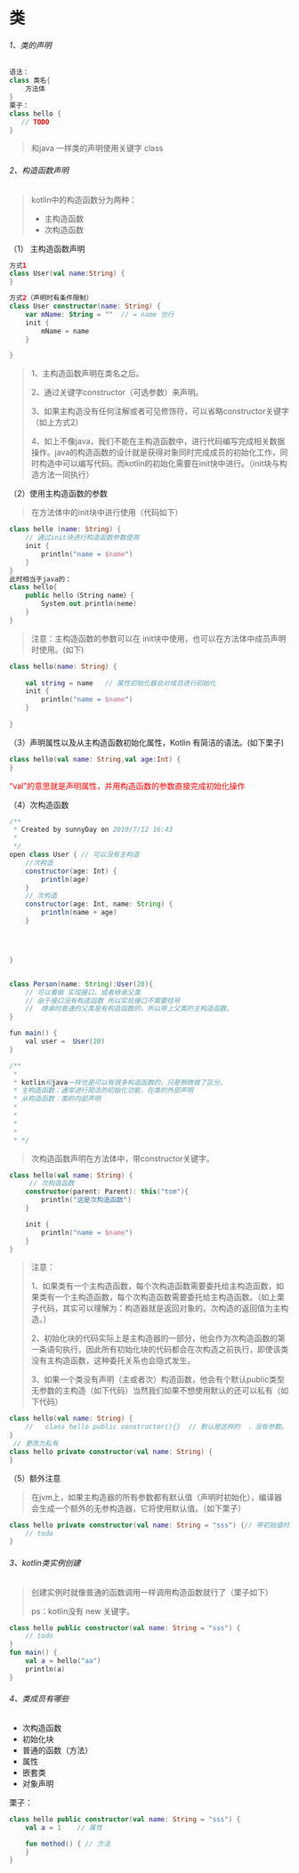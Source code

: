 # 类

###### 1、类的声明

```kotlin
语法：
class 类名{
    方法体
}
栗子：
class hello {
   // TODO
}
```

> 和java 一样类的声明使用关键字 class

###### 2、构造函数声明

> kotlin中的构造函数分为两种：
>
> - 主构造函数
> - 次构造函数
>
> 

（1） 主构造函数声明

```kotlin
方式1
class User(val name:String) {
}

方式2（声明时有条件限制）
class User constructor(name: String) {
    var mName: String = ""  // = name 也行
    init {
        mName = name
    }

}
```



> 1、主构造函数声明在类名之后。
>
> 2、通过关键字constructor（可选参数）来声明。
>
> 3、如果主构造没有任何注解或者可见修饰符，可以省略constructor关键字（如上方式2）
>
> 4、如上不像java，我们不能在主构造函数中，进行代码编写完成相关数据操作。java的构造函数的设计就是获得对象同时完成成员的初始化工作，同时构造中可以编写代码。而kotlin的初始化需要在init快中进行。（init块与构造方法一同执行）

（2）使用主构造函数的参数

> 在方法体中的init块中进行使用（代码如下）

```kotlin
class hello (name: String) {
    // 通过init块进行构造函数参数使用
    init {
        println("name = $name")
    }
}
此时相当于java的：
class hello{
    public hello（String name）{
        System.out.println(neme)
    }
}
```



> 注意：主构造函数的参数可以在 init块中使用，也可以在方法体中成员声明时使用。(如下)

```kotlin
class hello(name: String) {
    
    val string = name   // 属性初始化器会对成员进行初始化
    init {
        println("name = $name")
    }
    
}
```



（3）声明属性以及从主构造函数初始化属性，Kotlin 有简洁的语法。(如下栗子)

```kotlin
class hello(val name: String,val age:Int) {    
}
```


<font color= red>“val”的意思就是声明属性，并用构造函数的参数直接完成初始化操作</font>



（4）次构造函数
```java
/**
 * Created by sunnyDay on 2019/7/12 16:43
 *
 */
open class User { // 可以没有主构造
    //次构造
    constructor(age: Int) {
        println(age)
    }
    // 次构造
    constructor(age: Int, name: String) {
        println(name + age)
    }




}


class Person(name: String):User(20){
    // 可以看做 实现接口、或者继承父类
    // 由于接口没有构造函数 所以实现接口不需要括号
    //  继承时普通的父类是有构造函数的，所以带上父类的主构造函数。
}

fun main() {
    val user =  User(20)
}

/**
 *
 * kotlin和java一样也是可以有很多构造函数的，只是稍微做了区分。
 * 主构造函数：通常进行简洁的初始化功能，在类的外部声明
 * 从构造函数：类的内部声明
 *
 *
 *
 *
 * */
```


> 次构造函数声明在方法体中，带constructor关键字。

```kotlin
class hello(val name: String) {
     // 次构造函数
    constructor(parent: Parent): this("tom"){
        println("这是次构造函数")
    }

    init {
        println("name = $name")
    }
}
```

> 注意：
>
> 1、如果类有⼀个主构造函数，每个次构造函数需要委托给主构造函数，如果类有⼀个主构造函数，每个次构造函数需要委托给主构造函数。（如上栗子代码，其实可以理解为：构造器就是返回对象的。次构造的返回值为主构造。）
>
> 2、初始化块的代码实际上是主构造器的一部分，他会作为次构造函数的第一条语句执行。因此所有初始化块的代码都会在次构造之前执行，即使该类没有主构造函数，这种委托关系也会隐式发生。
>
> 3、如果一个类没有声明（主或者次）构造函数，他会有个默认public类型无参数的主构造（如下代码）当然我们如果不想使用默认的还可以私有（如下代码）

```kotlin
class hello(val name: String) {
    //   class hello public constructor(){}  // 默认是这样的  ，没有参数。
}
 // 更改为私有
class hello private constructor(val name: String) {
}
```



（5）额外注意

> 在jvm上，如果主构造器的所有参数都有默认值（声明时初始化），编译器会生成一个额外的无参构造器，它将使用默认值。（如下栗子）

```kotlin
class hello private constructor(val name: String = "sss") {// 带初始值时
    // todo
}
```



###### 3、kotlin类实例创建

> 创建实例时就像普通的函数调用一样调用构造函数就行了（栗子如下）
>
> ps：kotlin没有 new 关键字。

```kotlin
class hello public constructor(val name: String = "sss") {
    // todo
}
fun main() {
    val a = hello("aa")
    println(a)
}

```



###### 4、类成员有哪些

- 次构造函数
- 初始化块
- 普通的函数（方法）
- 属性
- 嵌套类
- 对象声明

栗子：

```kotlin
class hello public constructor(val name: String = "sss") {
    val a = 1    // 属性

    fun method() { // 方法
    }  
}
```





